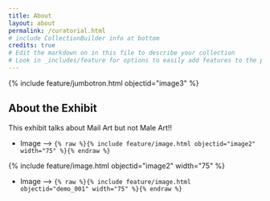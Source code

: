 ```yaml
---
title: About
layout: about
permalink: /curatorial.html
# include CollectionBuilder info at bottom
credits: true
# Edit the markdown on in this file to describe your collection
# Look in _includes/feature for options to easily add features to the page
---
```


{% include feature/jumbotron.html objectid="image3" %}

## About the Exhibit

This exhibit talks about Mail Art but not Male Art!!

- Image --> `{% raw %}{% include feature/image.html objectid="image2" width="75" %}{% endraw %}`

{% include feature/image.html objectid="image2" width="75" %}

- Image --> `{% raw %}{% include feature/image.html objectid="demo_001" width="75" %}{% endraw %}`
